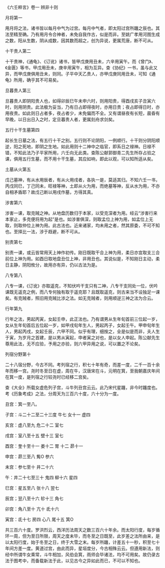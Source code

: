 《六壬粹言》卷一 辨非十则

月将第一

用月将之法，诸书皆以每月中气为过宫。每月中气者，即太阳过宫所躔之辰也。其法至精至确。乃有用月令合神者，未免自我作古，似是而非。至姚广孝用河图生成之数，阳从生数，阴从成数，因其数而超之，创为异说，更属荒唐，断不可从。

十干贵人第二

十干贵神，《通龟》、《订讹》诸书，皆甲戊庚用丑未，六辛用寅午。而《曾门》、《金匮》等书，甲戊用丑未，庚辛用寅午，相为互异。查《协纪》一书，虽与此又异，而甲戊庚俱用丑未，则同。子平中天乙贵人，亦甲戊庚同用丑未，可知《通龟》所用，确乎其不可易矣。

旦暮贵人第三

旦暮贵人即阴阳贵人也，如得卯辰巳午未申六时，则用阳贵，得酉戌亥子丑寅六时，则用阴贵。此法极为妥当，乃有日占即得夜时，亦用日贵；夜占即得日时，亦用夜贵。如此则日占者多，夜占者少，未免偏而不全。又有谓昼夜有长短，晨昏有早晚，以日出日入之时，定旦暮贵人者，更属刻舟求剑矣。

五行十干生墓第四

起长生日墓之法，有五行十干之别。五行则不论阴阳，一例顺行。十干则分阴阳顺逆，阳之死地，即阴之生地。如此用则十二神中之临官，即系日之禄神。日禄不错，不知此法乃子平家所用，六壬向无此类。查陈公献郭御青二先生所存占验之课，俱用五行生墓，而不用十干生墓，其应如响，即此以观，可以知所适从矣。

土墓从火第五

戊己墓神，有从水用辰者，有从火用戌者，各执一是，莫适其归。不知六壬一书，丙戊同巳，丁己同未，旺禄等神，土即从火为用，而绝墓等神，反从水为用，不亦自相矛盾耶？故戊己断以用戌作墓，方得其真。

涉害第六

涉害一课，取克贼之神。从地盘历数归于本家，以受克深者为用。经云“涉害行来本家止，多克便将用为起”是也。如涉害俱深，则取孟位上神为用，如孟位上无取，则取仲位上神为用。此古法也。近来诸家，均未用之者，然其原委，不可不知也。至择比一法，涉于趋避，断不可从。

别责第七

别责一课，或云皆常用天上神作初传。刚日既取干合上神为用，柔日亦宜取支三合前位上神为用。如酉日取地盘丑位上神，非用丑也。其说似是，不知刚日主动，柔日主静，阴阳攸分，故用亦有异，仍以古法为是。

八专第八

八专一课，《订讹》亦取遥克，不知伏吟干支只有二神，八专干支同处一位，伏吟课既无遥克之例，而八专何独有取于遥克耶？且既取遥克，则古来当不设独足一课矣。有克贼者，照旧用克贼比涉之法。如无克贼者，则用顺逆三神之法为合云。

行年第九

行年之法，男起丙寅，女起壬申，此正法也。乃有谓男从生年旬首前三位起一岁，女从生年旬首后五位起一岁，如甲戌旬年生人，男起丙子，女起壬午。甲申旬年生人，男起丙戌，女起壬辰，六甲不同。似乎有理，细按之，全是似是而非，夫人生于寅，为岁月之首建，是以男从寅起，申者寅之对也，是以女人申起。陈公献先生尊用此法，无不应验，予用之亦验，则六甲异用之说，可以置之不论矣。

列宿分野第十

二十八宿分野，今古不同。考列宿之行，积七十年有奇，而差一度，二千一百十余年而移一宫。尧时冬至日在虚，周在牛，汉唐宋在斗，元明在箕，至我朝嘉庆年间在箕一度，是列宿之行较尧时已经移二宫矣。

查《大全》所载女虚危列子宫，斗牛列丑宫云云。此乃宋代星躔，非今时躔度也。考《历象考成》之法，分周天为三百六十度，六十分为一度。

丑宫：箕一至八。

子宫：斗二十二至二十三度 牛七 女十一 虚四

亥宫：虚八至九 危二十二 室七

戌宫：室八至十五 壁十三 室七

酉宫：奎十至十一 娄十二 胃 十二 昴十一

申宫：昴三至八 觜О 参六

未宫：参七至十 井二十六

午：井二十七至三十 鬼四 柳十六 星四

巳宫：星五至八 张十八 翌七

辰宫；翌八至十六 轸十三 角七

卯宫：角八至十 亢十 氐十六

寅宫：氐十七 房四 心八 尾十五 箕О

共三百六十度。罗洪烈云，西洋历法周天之数三百六十年余。而太阳行度，每岁循环一周，但为至日所限，周天之度未毕，而冬至之日既至，此岁差之法所由来，是以太阳行度，始于冬至之日，终于大雪之末。每岁所躔，计差五十一秒，积至七十年间方差一度。黄道过宫，由此而异，星垣度分，今古相殊云云。但遵用新法，则经中所谓牛女乘常，斗牛相加，风伯会箕，雨师会毕诸法，均不可用矣。故仍录古法于图考中，而备载新法于此，以见古今之异如此而已，不可以不知也。

